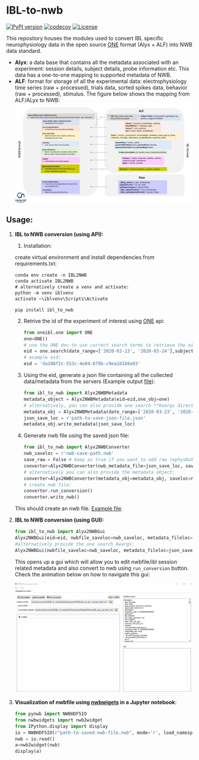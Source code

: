# IBL-to-nwb
[![PyPI version](https://badge.fury.io/py/ibl-to-nwb.svg)](https://badge.fury.io/py/ibl-to-nwb)
[![codecov](https://codecov.io/gh/catalystneuro/ibl-to-nwb/branch/master/graph/badge.svg)](https://codecov.io/gh/catalystneuro/ibl-to-nwb)
[![License](https://img.shields.io/badge/License-BSD%203--Clause-blue.svg)](https://opensource.org/licenses/BSD-3-Clause)

This repository houses the modules used to convert IBL specific neurophysiology data in the open source [ONE](https://docs.internationalbrainlab.org/en/stable/03_tutorial.html) format (Alyx + ALF) into NWB data standard.

- __Alyx__: a data base that contains all the metadata associated with an experiment: session details, subject details, probe information etc. This data has a one-to-one mapping to supported metadata of NWB. 
- __ALF__: format for storage of all the experimental data: electrophysiology time series (raw + processed), trials data, sorted spikes data, behavior (raw + processed), stimulus.
The figure below shows the mapping from ALF/ALyx to NWB: 
![](https://github.com/catalystneuro/IBL-to-nwb/blob/documentation/images/ibl_nwb_map.jpg)

## Usage:
1. **IBL to NWB conversion (using API):**  
 
    1. Installation: 
    
    create virtual environment and install dependencies from requirements.txt: 
       
    ```shell
    conda env create -n IBL2NWB
    conda activate IBL2NWB
    # alternatively create a venv and activate:
    python -m venv iblvenv
    activate ~\iblvenv\Scripts\Activate
    ```
       
    ```shell
    pip install ibl_to_nwb
    ```
       
    2. Retrive the id of the experiment of interest using [ONE](https://docs.internationalbrainlab.org/en/stable/03_tutorial.html) api:
    
       ```python
       from oneibl.one import ONE
       one=ONE()
       # use the ONE doc to use correct search terms to retrieve the eid
       eid = one.search(date_range=['2020-03-23', '2020-03-24'],subject='CSH_ZAD_011')[0]
       # example eid:
       eid = 'da188f2c-553c-4e04-879b-c9ea2d1b9a93'
       ```
     3. Using the eid, generate a json file containing all the collected data/metadata from the servers (Example output [file](https://github.com/catalystneuro/IBL-to-nwb/blob/master/AlyxToNWB/schema/example_metadata_output_file.json)):
     
        ```python
        from ibl_to_nwb import Alyx2NWBMetadata
        metadata_object = Alyx2NWBMetadata(eid=eid,one_obj=one)
        # alternatively, you can also provide one search **kwargs directly:
        metadata_obj = Alyx2NWBMetadata(date_range=['2020-03-23', '2020-03-24'],subject='CSH_ZAD_011')
        json_save_loc = r'path-to-save-json-file.json'
        metadata_obj.write_metadata(json_save_loc)
        ```
     4. Generate nwb file using the saved json file:
      
        ```python
        from ibl_to_nwb import Alyx2NWBConverter
        nwb_saveloc = r'nwb-save-path.nwb'
        save_raw = False # keep as true if you want to add raw (ephysData.raw.* , camera.raw*) files, these are large files and will take time to download and create the nwbfile!!
        converter=Alyx2NWBConverter(nwb_metadata_file=json_save_loc, saveloc=nwb_saveloc, save_raw=save_raw)
        # alternatively you can also provide the metadata object:
        converter=Alyx2NWBConverter(metadata_obj=metadata_obj, saveloc=nwb_saveloc)
        # create nwb file: 
        converter.run_conversion()
        converter.write_nwb()
        ```
        
     This should create an nwb file. [Example file](https://drive.google.com/file/d/1BEQ0z-qby6tO_QtA_FJ-Up51Thh6jYGu/view?usp=sharing). 
       

2. **IBL to NWB conversion (using GUI):** 

    ```python
    from ibl_to_nwb import Alyx2NWBGui
    Alyx2NWBGui(eid=eid, nwbfile_saveloc=nwb_saveloc, metadata_fileloc=json_save_loc)
    #alternatively provide the one search kwargs:
    Alyx2NWBGui(nwbfile_saveloc=nwb_saveloc, metadata_fileloc=json_save_loc, dataset_types=['_iblmic_audioSpectrogram.frequencies''])
    ```
    This opens up a gui which will allow you to edit nwbfile/ibl session related metadata and also convert to nwb using `run_conversion` button. Check the animation       below on how to navigate this gui:
    
    ![](https://github.com/catalystneuro/IBL-to-nwb/blob/documentation/images/gui_gif.gif)
    
3. **Visualization of nwbfile using [nwbwigets](https://github.com/NeurodataWithoutBorders/nwb-jupyter-widgets) in a __Jupyter notebook__**:
 
    ```python
    from pynwb import NWBHDF5IO
    from nwbwidgets import nwb2widget
    from IPython.display import display
    io = NWBHDF5IO(r"path-to-saved-nwb-file.nwb", mode='r', load_namespaces=True)
    nwb = io.read()
    a=nwb2widget(nwb)
    display(a)
    ```

